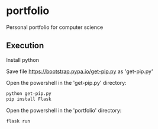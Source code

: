 # portfolio
Personal portfolio for computer science

## Execution
Install python

Save file https://bootstrap.pypa.io/get-pip.py as 'get-pip.py'

Open the powershell in the 'get-pip.py' directory:
```bash
python get-pip.py
pip install Flask
```

Open the powershell in the 'portfolio' directory:
```bash
flask run
```